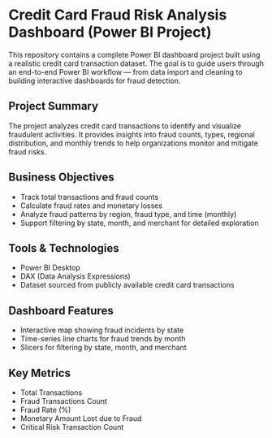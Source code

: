 # Credit Card Fraud Risk Analysis Dashboard (Power BI Project)
This repository contains a complete Power BI dashboard project built using a realistic credit card transaction dataset. The goal is to guide users through an end-to-end Power BI workflow — from data import and cleaning to building interactive dashboards for fraud detection.

## Project Summary
The project analyzes credit card transactions to identify and visualize fraudulent activities. It provides insights into fraud counts, types, regional distribution, and monthly trends to help organizations monitor and mitigate fraud risks.

## Business Objectives

- Track total transactions and fraud counts  
- Calculate fraud rates and monetary losses  
- Analyze fraud patterns by region, fraud type, and time (monthly)  
- Support filtering by state, month, and merchant for detailed exploration  

## Tools & Technologies

- Power BI Desktop  
- DAX (Data Analysis Expressions)  
- Dataset sourced from publicly available credit card transactions  

## Dashboard Features

- Interactive map showing fraud incidents by state  
- Time-series line charts for fraud trends by month  
- Slicers for filtering by state, month, and merchant  

## Key Metrics

- Total Transactions  
- Fraud Transactions Count  
- Fraud Rate (%)  
- Monetary Amount Lost due to Fraud  
- Critical Risk Transaction Count  
